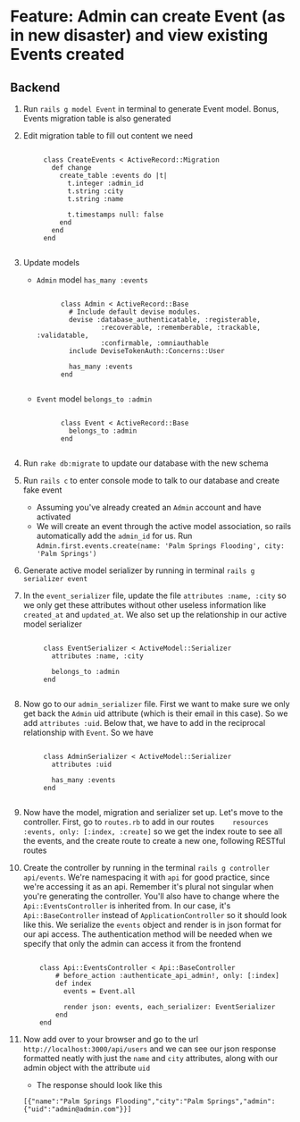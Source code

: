 # Feature: Admin can create Event (as in new disaster) and view existing Events created #

## Backend ##
1. Run `rails g model Event` in terminal to generate Event model. Bonus, Events migration table is also generated

2. Edit migration table to fill out content we need
	<pre><code>
		class CreateEvents < ActiveRecord::Migration
		  def change
		    create_table :events do |t|
		      t.integer :admin_id
		      t.string :city
		      t.string :name
		      
		      t.timestamps null: false
		    end
		  end
		end
	</code></pre>

3. Update models
	* `Admin` model `has_many :events`
		<pre><code>
			class Admin < ActiveRecord::Base
			  # Include default devise modules.
			  devise :database_authenticatable, :registerable,
			          :recoverable, :rememberable, :trackable, :validatable,
			          :confirmable, :omniauthable
			  include DeviseTokenAuth::Concerns::User

			  has_many :events
			end
		</code></pre>
	* `Event` model `belongs_to :admin`
		<pre><code>
			class Event < ActiveRecord::Base
			  belongs_to :admin
			end
		</code></pre>	

4. Run `rake db:migrate` to update our database with the new schema

5. Run `rails c` to enter console mode to talk to our database and create fake event
	* Assuming you've already created an `Admin` account and have activated
	* We will create an event through the active model association, so rails automatically add the `admin_id` for us. Run `Admin.first.events.create(name: 'Palm Springs Flooding', city: 'Palm Springs')`

6. Generate active model serializer by running in terminal `rails g serializer event`

7. In the `event_serializer` file, update the file `attributes :name, :city` so we only get these attributes without other useless information like `created_at` and `updated_at`. We also set up the relationship in our active model serializer
	<pre><code>
		class EventSerializer < ActiveModel::Serializer
		  attributes :name, :city

		  belongs_to :admin
		end
	</code></pre>	

8. Now go to our `admin_serializer` file. First we want to make sure we only get back the `Admin` uid attribute (which is their email in this case). So we add `attributes :uid`. Below that, we have to add in the reciprocal relationship with `Event`. So we have
	<pre><code>
		class AdminSerializer < ActiveModel::Serializer
		  attributes :uid

		  has_many :events
		end
	</code></pre>	

9. Now have the model, migration and serializer set up. Let's move to the controller. First, go to `routes.rb` to add in our routes `    resources :events, only: [:index, :create]` so we get the index route to see all the events, and the create route to create a new one, following RESTful routes

10. Create the controller by running in the terminal `rails g controller api/events`. We're namespacing it with `api` for good practice, since we're accessing it as an api. Remember it's plural not singular when you're generating the controller. You'll also have to change where the `Api::EventsController` is inherited from. In our case, it's `Api::BaseController` instead of `ApplicationController` so it should look like this. We serialize the `events` object and render is in json format for our api access. The authentication method will be needed when we specify that only the admin can access it from the frontend
	<pre><code>
		class Api::EventsController < Api::BaseController
			# before_action :authenticate_api_admin!, only: [:index]
			def index
			  events = Event.all
			  
			  render json: events, each_serializer: EventSerializer
			end
		end
	</code></pre>	

11. Now add over to your browser and go to the url `http://localhost:3000/api/users` and we can see our json response formatted neatly with just the `name` and `city` attributes, along with our admin object with the attribute `uid`
	* The response should look like this
	<!-- <pre><code> -->
		[{"name":"Palm Springs Flooding","city":"Palm Springs","admin":{"uid":"admin@admin.com"}}]
	</code></pre>	








